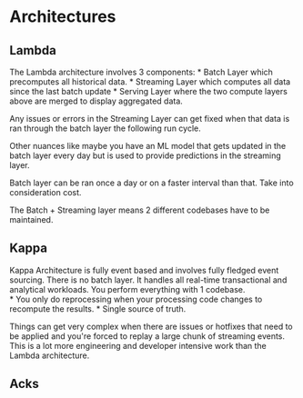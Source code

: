 # Architectures

## Lambda
The Lambda architecture involves 3 components:
    * Batch Layer which precomputes all historical data.
    * Streaming Layer which computes all data since the last batch update
    * Serving Layer where the two compute layers above are merged to display aggregated data.


Any issues or errors in the Streaming Layer can get fixed when that data is ran through the batch layer the following run cycle.

Other nuances like maybe you have an ML model that gets updated in the batch layer every day but is used to provide predictions in the streaming layer.

Batch layer can be ran once a day or on a faster interval than that.  Take into consideration cost.

The Batch + Streaming layer means 2 different codebases have to be maintained.

## Kappa
Kappa Architecture is fully event based and involves fully fledged event sourcing.  There is no batch layer.  It handles all real-time transactional and analytical workloads.  You perform everything with 1 codebase.  
    * You only do reprocessing when your processing code changes to recompute the results.
    * Single source of truth.

Things can get very complex when there are issues or hotfixes that need to be applied and you're forced to replay a large chunk of streaming events.  This is a lot more engineering and developer intensive work than the Lambda architecture.

## Acks